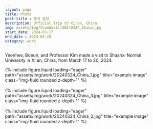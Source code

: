 ```yaml
---
layout: page
title: Photo
post-title : 중국 출장
description: Official Trip to Xi'an, China
img: assets/img/thumbnail/20240324_China.jpg
start_date: 2024-03-17
end_date : 2024-03-20
category: work
---
```


Yeonhee, Boeun, and Professor Kim made a visit to Shaanxi Normal University in Xi'an, China, from March 17 to 20, 2024.

<div class="row">
    <div class="col-sm mt-3 mt-md-0">
        {% include figure.liquid loading="eager" path="assets/img/work/20240324_China_1.jpg" title="example image" class="img-fluid rounded z-depth-1" %}
    </div>
</div>
<br>

<div class="row">
    <div class="col-sm mt-3 mt-md-0">
        {% include figure.liquid loading="eager" path="assets/img/work/20240324_China_3.jpg" title="example image" class="img-fluid rounded z-depth-1" %}
    </div>
</div>

<br>

<div class="row">
    <div class="col-sm mt-3 mt-md-0">
        {% include figure.liquid loading="eager" path="assets/img/work/20240324_China_2.jpg" title="example image" class="img-fluid rounded z-depth-1" %}
    </div>
</div>